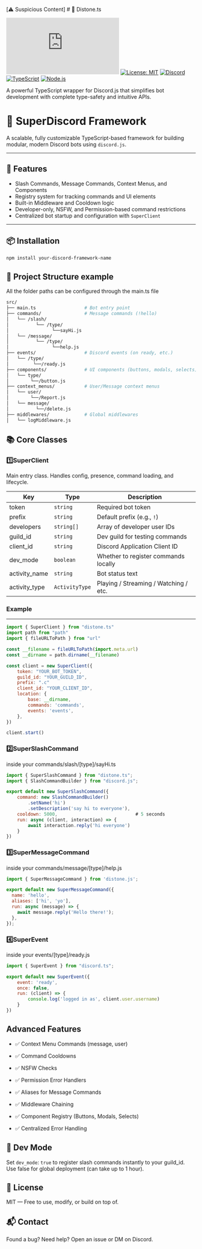 [⚠️ Suspicious Content] # 🤖 Distone.ts 

[![npm version](https://img.shields.io/npm/v/distone.ts)](https://www.npmjs.com/package/distone.ts)
[![License: MIT](https://img.shields.io/badge/License-MIT-yellow.svg)](https://opensource.org/licenses/MIT)
[![Discord](https://img.shields.io/discord/1031138538051358781?label=Discord&logo=discord)](https://discord.gg/your-invite-link)
[![TypeScript](https://img.shields.io/badge/TypeScript-4.9+-blue.svg)](https://www.typescriptlang.org/)
[![Node.js](https://img.shields.io/badge/Node.js-18+-green.svg)](https://nodejs.org/)

A powerful TypeScript wrapper for Discord.js that simplifies bot development with complete type-safety and intuitive APIs.

# 🧠 SuperDiscord Framework

A scalable, fully customizable TypeScript-based framework for building modular, modern Discord bots using `discord.js`.

---

## 🚀 Features

- Slash Commands, Message Commands, Context Menus, and Components
- Registry system for tracking commands and UI elements
- Built-in Middleware and Cooldown logic
- Developer-only, NSFW, and Permission-based command restrictions
- Centralized bot startup and configuration with `SuperClient`

---

## 📦 Installation

```bash
npm install your-discord-framework-name
```

## 📁 Project Structure example

All the folder paths can be configured through the main.ts file

```bash
src/
├── main.ts                  # Bot entry point
├── commands/                # Message commands (!hello)
│   └── /slash/
│          └── /type/
│                └──sayHi.js
│   └── /message/
│          └── /type/
│                └──help.js
├── events/                  # Discord events (on ready, etc.)
│   └── /type/
│         └──/ready.js
├── components/              # UI components (buttons, modals, selects)
│   └── type/
│        └──/button.js
├── context_menus/           # User/Message context menus
│   └── user/
│        └──/Report.js
│   └── message/
│          └──/delete.js
├── middlewares/             # Global middlewares
│   └── logMiddleware.js
```

## 📚 Core Classes

### 1️⃣SuperClient
Main entry class. Handles config, presence, command loading, and lifecycle.

| Key            | Type           | Description                           |
| -------------- | -------------- | ------------------------------------- |
| token          | `string`       | Required bot token                    |
| prefix         | `string`       | Default prefix (e.g., `!`)            |
| developers     | `string[]`     | Array of developer user IDs           |
| guild\_id      | `string`       | Dev guild for testing commands        |
| client\_id     | `string`       | Discord Application Client ID         |
| dev\_mode      | `boolean`      | Whether to register commands locally  |
| activity\_name | `string`       | Bot status text                       |
| activity\_type | `ActivityType` | Playing / Streaming / Watching / etc. |

### Example
---

```javascript
import { SuperClient } from "distone.ts"
import path from "path"
import { fileURLToPath } from "url"

const __filename = fileURLToPath(import.meta.url)
const __dirname = path.dirname(__filename)

const client = new SuperClient({
    token: "YOUR_BOT_TOKEN",
    guild_id: "YOUR_GUILD_ID",
    prefix: ".c"
    client_id: "YOUR_CLIENT_ID",
    location: {
        base: __dirname,
        commands: 'commands',
        events: 'events',
    },
})

client.start()

```
### 2️⃣SuperSlashCommand

inside your commands/slash/[type]/sayHi.ts

```javascript
import { SuperSlashCommand } from "distone.ts";
import { SlashCommandBuilder } from "discord.js";

export default new SuperSlashCommand({
    command: new SlashCommandBuilder()
        .setName('hi')
        .setDescription('say hi to everyone'),
    cooldown: 5000,                             # 5 seconds
    run: async (client, interaction) => {
        await interaction.reply('hi everyone')
    }
})
```

### 3️⃣️SuperMessageCommand

inside your commands/message/[type]/help.js

``` javascript 
import { SuperMessageCommand } from 'distone.js';

export default new SuperMessageCommand({
  name: 'hello',
  aliases: ['hi', 'yo'],
  run: async (message) => {
    await message.reply('Hello there!');
  },
});

```

### 4️⃣SuperEvent

inside your events/[type]/ready.js
```javascript
import { SuperEvent } from "discord.ts";

export default new SuperEvent({
    event: 'ready',
    once: false,
    run: (client) => {
        console.log('logged in as', client.user.username)
    }    
})
```

## Advanced Features

+ ✅ Context Menu Commands (message, user)

+ ✅ Command Cooldowns

+ ✅ NSFW Checks

+ ✅ Permission Error Handlers

+ ✅ Aliases for Message Commands

+ ✅ Middleware Chaining

+ ✅ Component Registry (Buttons, Modals, Selects)

+ ✅ Centralized Error Handling

## 🧠 Dev Mode
Set `dev_mode`: `true` to register slash commands instantly to your guild_id. Use false for global deployment (can take up to 1 hour).

## 📄 License
MIT — Free to use, modify, or build on top of.

## 📬 Contact
Found a bug? Need help? Open an issue or DM on Discord.